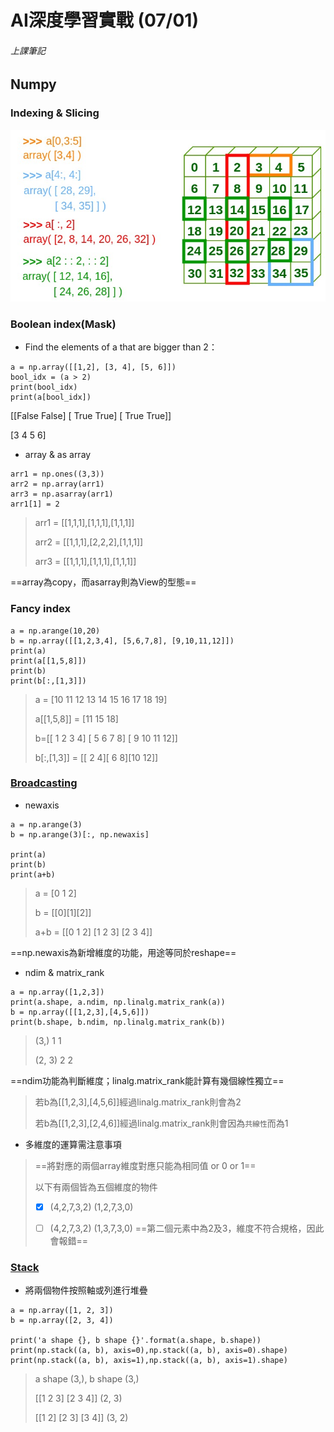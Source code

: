 # AI深度學習實戰 (07/01)

###### 上課筆記
## Numpy
### Indexing & Slicing
![](./img/Numpy1.jpg)

### Boolean index(Mask)
- Find the elements of a that are bigger than 2：
```javascript=0
a = np.array([[1,2], [3, 4], [5, 6]])
bool_idx = (a > 2)
print(bool_idx)
print(a[bool_idx]) 
```
[[False False]
 [ True  True]
 [ True  True]]
 
[3 4 5 6]

- array & as array
```javascript=4
arr1 = np.ones((3,3))
arr2 = np.array(arr1)
arr3 = np.asarray(arr1)
arr1[1] = 2
```
> arr1 = [[1,1,1],[1,1,1],[1,1,1]]
>
> arr2 = [[1,1,1],[2,2,2],[1,1,1]]
>
> arr3 = [[1,1,1],[1,1,1],[1,1,1]]

==array為copy，而asarray則為View的型態==

### Fancy index
```javascript=8
a = np.arange(10,20)
b = np.array([[1,2,3,4], [5,6,7,8], [9,10,11,12]])
print(a)
print(a[[1,5,8]])
print(b)  
print(b[:,[1,3]])
```
> a = [10 11 12 13 14 15 16 17 18 19]
> 
> a[[1,5,8]] = [11 15 18]
> 
> b=[[ 1  2  3  4]
 [ 5  6  7  8]
 [ 9 10 11 12]]
>
> b[:,[1,3]] = [[ 2  4][ 6  8][10 12]]


### [Broadcasting](https://jakevdp.github.io/PythonDataScienceHandbook/02.05-computation-on-arrays-broadcasting.html)
- newaxis
```javascript=14
a = np.arange(3)
b = np.arange(3)[:, np.newaxis]

print(a)
print(b)
print(a+b)
```
>a = [0 1 2]
>
>b = [[0][1][2]]
>
>a+b = [[0 1 2]
 [1 2 3]
 [2 3 4]]

==np.newaxis為新增維度的功能，用途等同於reshape==

- ndim & matrix_rank 
```javascript=20
a = np.array([1,2,3])
print(a.shape, a.ndim, np.linalg.matrix_rank(a))
b = np.array([[1,2,3],[4,5,6]])
print(b.shape, b.ndim, np.linalg.matrix_rank(b))
```
>(3,) 1 1
>
>(2, 3) 2 2

==ndim功能為判斷維度；linalg.matrix_rank能計算有幾個線性獨立==
> 若b為[[1,2,3],[4,5,6]]經過linalg.matrix_rank則會為2
> 
> 若b為[[1,2,3],[2,4,6]]經過linalg.matrix_rank則會因為`共線性`而為1

- 多維度的運算需注意事項
> ==將對應的兩個array維度對應只能為相同值 or 0 or 1==
> 
> 以下有兩個皆為五個維度的物件
> 
>- [x] (4,2,7,3,2)
> (1,2,7,3,0)
> 
>- [ ] (4,2,7,3,2)
>(1,3,7,3,0) 
> ==第二個元素中為2及3，維度不符合規格，因此會報錯==

### [Stack](https://blog.csdn.net/qq_17550379/article/details/78934529)
- 將兩個物件按照軸或列進行堆疊
```javascript=24
a = np.array([1, 2, 3])
b = np.array([2, 3, 4])

print('a shape {}, b shape {}'.format(a.shape, b.shape))
print(np.stack((a, b), axis=0),np.stack((a, b), axis=0).shape)
print(np.stack((a, b), axis=1),np.stack((a, b), axis=1).shape)
```
>a shape (3,), b shape (3,)
>
>[[1 2 3]
 [2 3 4]] (2, 3)
>
>[[1 2]
 [2 3]
 [3 4]] (3, 2)
